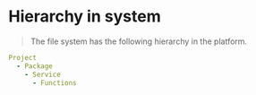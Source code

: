 # Hierarchy in system

> The file system has the following hierarchy in the platform.

```yaml
Project
  - Package
    - Service
      - Functions
```